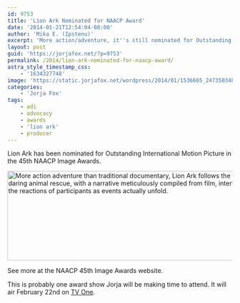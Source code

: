 ```yaml
---
id: 9753
title: 'Lion Ark Nominated for NAACP Award'
date: '2014-01-21T12:54:04-08:00'
author: 'Mika E. (Ipstenu)'
excerpt: 'More action/adventure, it''s still nominated for Outstanding International Motion Picture.'
layout: post
guid: 'https://jorjafox.net/?p=9753'
permalink: /2014/lion-ark-nominated-for-naacp-award/
astra_style_timestamp_css:
    - '1634327748'
image: 'https://static.jorjafox.net/wordpress/2014/01/1536665_247350348769497_559997639_n.jpg'
categories:
    - 'Jorja Fox'
tags:
    - adi
    - advocacy
    - awards
    - 'lion ark'
    - producer
---
```


Lion Ark has been nominated for Outstanding International Motion Picture in the 45th NAACP Image Awards.

<img class="aligncenter size-full wp-image-9755" alt="More action adventure than traditional documentary, Lion Ark follows the world's most ambitious and daring animal rescue, with a narrative meticulously compiled from film, interviews, conversations and the reactions of participants as events actually unfold." src="//static.jorjafox.net/wordpress/2014/01/Screen-Shot-2014-01-21-at-12.46.09-PM.png" width="696" height="201" />

See more at the NAACP 45th Image Awards website.

This is probably one award show Jorja will be making time to attend. It will air February 22nd on <a href="http://tvone.tv/">TV One</a>.